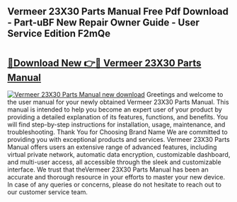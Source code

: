 ## Vermeer 23X30 Parts Manual Free Pdf Download - Part-uBF New Repair Owner Guide - User Service Edition F2mQe

# <h2><a href="http://bc37017.oget.top/?id=Vermeer+23X30+Parts+Manual">🔗Download New 👉🔴 Vermeer 23X30 Parts Manual</a></h2>

[![Vermeer 23X30 Parts Manual new download](https://i.imgur.com/5g1atiW.png)](http://bc37017.oget.top/?id=Vermeer+23X30+Parts+Manual)
Greetings and welcome to the user manual for your newly obtained Vermeer 23X30 Parts Manual. This manual is intended to help you become an expert user of your product by providing a detailed explanation of its features, functions, and benefits. You will find step-by-step instructions for installation, usage, maintenance, and troubleshooting. Thank You for Choosing Brand Name We are committed to providing you with exceptional products and services. Vermeer 23X30 Parts Manual offers users an extensive range of advanced features, including virtual private network, automatic data encryption, customizable dashboard, and multi-user access, all accessible through the sleek and customizable interface. We trust that theVermeer 23X30 Parts Manual has been an accurate and thorough resource in your efforts to master your new device. In case of any queries or concerns, please do not hesitate to reach out to our customer service team.
